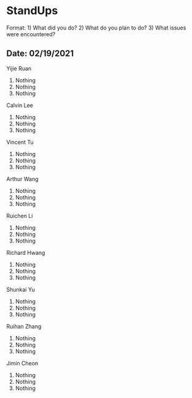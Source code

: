 # StandUps

Format: 1) What did you do? 2) What do you plan to do? 3) What issues were encountered?

## Date: 02/19/2021

Yijie Ruan 
1. Nothing
2. Nothing
3. Nothing

Calvin Lee
1. Nothing
2. Nothing
3. Nothing

Vincent Tu
1. Nothing
2. Nothing
3. Nothing

Arthur Wang
1. Nothing
2. Nothing
3. Nothing

Ruichen Li
1. Nothing
2. Nothing
3. Nothing

Richard Hwang
1. Nothing
2. Nothing
3. Nothing

Shunkai Yu
1. Nothing
2. Nothing
3. Nothing

Ruihan Zhang
1. Nothing
2. Nothing
3. Nothing

Jimin Cheon 
1. Nothing
2. Nothing
3. Nothing
